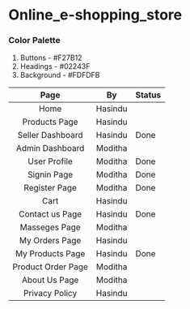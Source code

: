 # Online_e-shopping_store

### Color Palette

1. Buttons - #F27B12
2. Headings - #02243F
3. Background - #FDFDFB


|        Page        |    By   | Status |
|:------------------:|:-------:|--------|
| Home               | Hasindu |        |
| Products Page      | Hasindu |        |
| Seller Dashboard   | Hasindu | Done   |
| Admin Dashboard    | Moditha |        |
| User Profile       | Moditha | Done   |
| Signin Page        | Moditha | Done   |
| Register Page      | Moditha | Done   |
| Cart               | Hasindu |        |
| Contact us Page    | Hasindu | Done   |
| Masseges Page      | Moditha |        |
| My Orders Page     | Hasindu |        |
| My Products Page   | Hasindu | Done   |
| Product Order Page | Moditha |        |
| About Us Page      | Moditha |        |
| Privacy Policy     | Hasindu |        |
